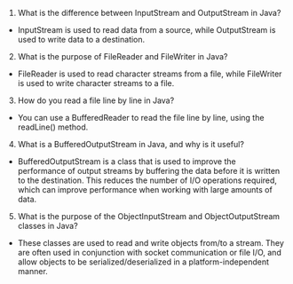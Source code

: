 1. What is the difference between InputStream and OutputStream in Java?
- InputStream is used to read data from a source, while OutputStream is used to write data to a destination.

2. What is the purpose of FileReader and FileWriter in Java?
- FileReader is used to read character streams from a file, while FileWriter is used to write character streams to a file.

3. How do you read a file line by line in Java?
- You can use a BufferedReader to read the file line by line, using the readLine() method.

4. What is a BufferedOutputStream in Java, and why is it useful?
- BufferedOutputStream is a class that is used to improve the performance of output streams by buffering the data before it is written to the destination. This reduces the number of I/O operations required, which can improve performance when working with large amounts of data.

5. What is the purpose of the ObjectInputStream and ObjectOutputStream classes in Java?
- These classes are used to read and write objects from/to a stream. They are often used in conjunction with socket communication or file I/O, and allow objects to be serialized/deserialized in a platform-independent manner.